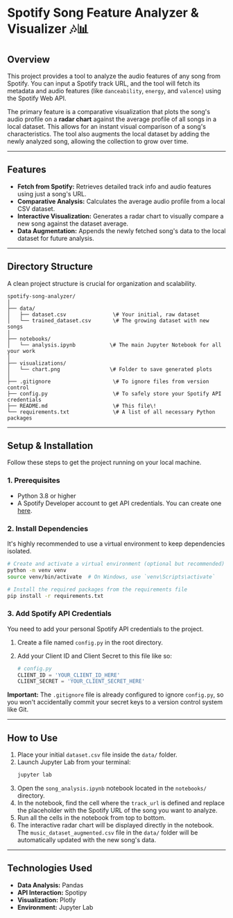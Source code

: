 # Spotify Song Feature Analyzer & Visualizer 🎶📊

## Overview

This project provides a tool to analyze the audio features of any song from Spotify. You can input a Spotify track URL, and the tool will fetch its metadata and audio features (like `danceability`, `energy`, and `valence`) using the Spotify Web API.

The primary feature is a comparative visualization that plots the song's audio profile on a **radar chart** against the average profile of all songs in a local dataset. This allows for an instant visual comparison of a song's characteristics. The tool also augments the local dataset by adding the newly analyzed song, allowing the collection to grow over time.

---

## Features

- **Fetch from Spotify:** Retrieves detailed track info and audio features using just a song's URL.
- **Comparative Analysis:** Calculates the average audio profile from a local CSV dataset.
- **Interactive Visualization:** Generates a radar chart to visually compare a new song against the dataset average.
- **Data Augmentation:** Appends the newly fetched song's data to the local dataset for future analysis.

---

## Directory Structure

A clean project structure is crucial for organization and scalability.

````
spotify-song-analyzer/
│
├── data/
│   ├── dataset.csv               \# Your initial, raw dataset
│   └── trained_dataset.csv       \# The growing dataset with new songs
│
├── notebooks/
│   └── analysis.ipynb           \# The main Jupyter Notebook for all your work
│
├── visualizations/
│   └── chart.png                \# Folder to save generated plots
│
├── .gitignore                    \# To ignore files from version control
├── config.py                     \# To safely store your Spotify API credentials
├── README.md                     \# This file\!
└── requirements.txt              \# A list of all necessary Python packages
````

---

## Setup & Installation

Follow these steps to get the project running on your local machine.

### 1. Prerequisites

- Python 3.8 or higher
- A Spotify Developer account to get API credentials. You can create one [here](https://developer.spotify.com/dashboard/).

### 2. Install Dependencies

It's highly recommended to use a virtual environment to keep dependencies isolated.

```bash
# Create and activate a virtual environment (optional but recommended)
python -m venv venv
source venv/bin/activate  # On Windows, use `venv\Scripts\activate`

# Install the required packages from the requirements file
pip install -r requirements.txt
````

### 3\. Add Spotify API Credentials

You need to add your personal Spotify API credentials to the project.

1.  Create a file named `config.py` in the root directory.

2.  Add your Client ID and Client Secret to this file like so:

    ```python
    # config.py
    CLIENT_ID = 'YOUR_CLIENT_ID_HERE'
    CLIENT_SECRET = 'YOUR_CLIENT_SECRET_HERE'
    ```

**Important:** The `.gitignore` file is already configured to ignore `config.py`, so you won't accidentally commit your secret keys to a version control system like Git.

-----

## How to Use

1.  Place your initial `dataset.csv` file inside the `data/` folder.
2.  Launch Jupyter Lab from your terminal:
    ```bash
    jupyter lab
    ```
3.  Open the `song_analysis.ipynb` notebook located in the `notebooks/` directory.
4.  In the notebook, find the cell where the `track_url` is defined and replace the placeholder with the Spotify URL of the song you want to analyze.
5.  Run all the cells in the notebook from top to bottom.
6.  The interactive radar chart will be displayed directly in the notebook. The `music_dataset_augmented.csv` file in the `data/` folder will be automatically updated with the new song's data.

-----

## Technologies Used

  - **Data Analysis:** Pandas
  - **API Interaction:** Spotipy
  - **Visualization:** Plotly
  - **Environment:** Jupyter Lab
